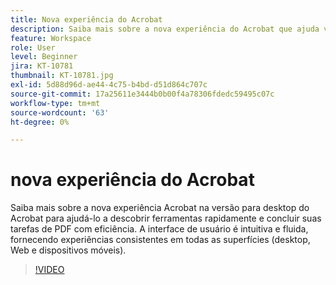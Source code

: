 ```yaml
---
title: Nova experiência do Acrobat
description: Saiba mais sobre a nova experiência do Acrobat que ajuda você a descobrir ferramentas rapidamente e concluir suas tarefas de PDF com eficiência
feature: Workspace
role: User
level: Beginner
jira: KT-10781
thumbnail: KT-10781.jpg
exl-id: 5d88d96d-ae44-4c75-b4bd-d51d864c707c
source-git-commit: 17a25611e3444b0b00f4a78306fdedc59495c07c
workflow-type: tm+mt
source-wordcount: '63'
ht-degree: 0%

---
```


# nova experiência do Acrobat

Saiba mais sobre a nova experiência Acrobat na versão para desktop do Acrobat para ajudá-lo a descobrir ferramentas rapidamente e concluir suas tarefas de PDF com eficiência. A interface de usuário é intuitiva e fluida, fornecendo experiências consistentes em todas as superfícies (desktop, Web e dispositivos móveis).

>[!VIDEO](https://video.tv.adobe.com/v/345949?quality=12&learn=on&hidetitle=true)
